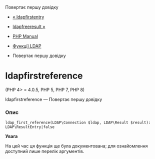 Повертає першу довідку

-   [« ldapfirstentry](function.ldap-first-entry.html)
    
-   [ldapfreeresult »](function.ldap-free-result.html)
    
-   [PHP Manual](index.html)
    
-   [Функції LDAP](ref.ldap.html)
    
-   Повертає першу довідку
    

# ldapfirstreference

(PHP 4> = 4.0.5, PHP 5, PHP 7, PHP 8)

ldapfirstreference — Повертає першу довідку

### Опис

```methodsynopsis
ldap_first_reference(LDAP\Connection $ldap, LDAP\Result $result): LDAP\ResultEntry|false
```

**Увага**

На цей час ця функція ще була документована; для ознайомлення доступний лише перелік аргументів.